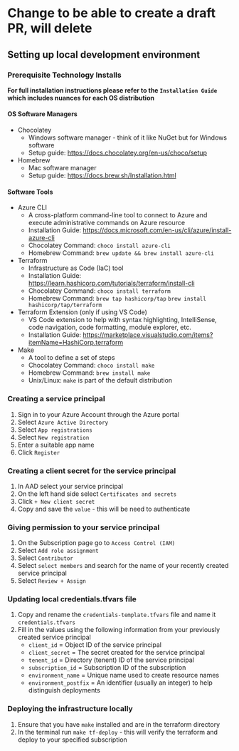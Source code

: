 # Change to be able to create a draft PR, will delete

## Setting up local development environment

### Prerequisite Technology Installs

**For full installation instructions please refer to the `Installation Guide` which includes nuances for each OS distribution**

#### OS Software Managers
- Chocolatey
  * Windows software manager - think of it like NuGet but for Windows software
  * Setup guide: https://docs.chocolatey.org/en-us/choco/setup
- Homebrew
  * Mac software manager
  * Setup guide: https://docs.brew.sh/Installation.html

#### Software Tools
- Azure CLI 
  * A cross-platform command-line tool to connect to Azure and execute administrative commands on Azure resource
  * Installation Guide: https://docs.microsoft.com/en-us/cli/azure/install-azure-cli
  * Chocolatey Command: `choco install azure-cli`
  * Homebrew Command: `brew update && brew install azure-cli`
- Terraform
  * Infrastructure as Code (IaC) tool
  * Installation Guide: https://learn.hashicorp.com/tutorials/terraform/install-cli
  * Chocolatey Command: `choco install terraform`
  * Homebrew Command: `brew tap hashicorp/tap` `brew install hashicorp/tap/terraform`
- Terraform Extension (only if using VS Code)
  * VS Code extension to help with syntax highlighting, IntelliSense, code navigation, code formatting, module explorer, etc.
  * Installation Guide: https://marketplace.visualstudio.com/items?itemName=HashiCorp.terraform
- Make
  * A tool to define a set of steps 
  * Chocolatey Command: `choco install make`
  * Homebrew Command: `brew install make`
  * Unix/Linux: `make` is part of the default distribution

### Creating a service principal
1. Sign in to your Azure Account through the Azure portal
2. Select `Azure Active Directory`
3. Select `App registrations`
4. Select `New registration`
5. Enter a suitable app name
6. Click `Register`

### Creating a client secret for the service principal
1. In AAD select your service principal
2. On the left hand side select `Certificates and secrets`
3. Click `+ New client secret`
4. Copy and save the `value` - this will be need to authenticate

### Giving permission to your service principal
1. On the Subscription page go to `Access Control (IAM)`
2. Select `Add role assignment`
3. Select `Contributor`
4. Select `select members` and search for the name of your recently created service principal
5. Select `Review + Assign`

### Updating local credentials.tfvars file
1. Copy and rename the `credentials-template.tfvars` file and name it `credentials.tfvars`
2. Fill in the values using the following information from your previously created service principal
    - `client_id` = Object ID of the service principal
    - `client_secret` = The secret created for the service principal
    - `tenent_id` = Directory (tenent) ID of the service principal
    - `subscription_id` = Subscription ID of the subscription
    - `environment_name` = Unique name used to create resource names
    - `environment_postfix` = An identifier (usually an integer) to help distinguish deployments
 
### Deploying the infrastructure locally
1. Ensure that you have `make` installed and are in the terraform directory
2. In the terminal run `make tf-deploy` - this will verify the terraform and deploy to your specified subscription